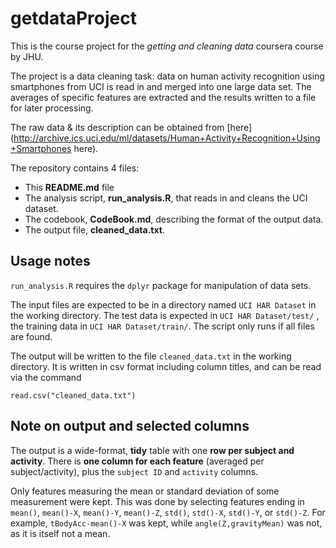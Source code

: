 # getdataProject

This is the course project for the *getting and cleaning data* coursera course by JHU.

The project is a data cleaning task: data on human activity recognition using smartphones from UCI is read in and merged into one large data set. The averages of specific features are extracted and the results written to a file for later processing.

The raw data & its description can be obtained from 
[here](http://archive.ics.uci.edu/ml/datasets/Human+Activity+Recognition+Using+Smartphones here).

The repository contains 4 files:

* This **README.md** file
* The analysis script, **run_analysis.R**, that reads in and cleans the UCI dataset.
* The codebook, **CodeBook.md**, describing the format of the output data.
* The output file, **cleaned_data.txt**.

## Usage notes

`run_analysis.R` requires the `dplyr` package for manipulation of data sets.

The input files are expected to be in a directory named `UCI HAR Dataset` in the working directory. The test data is expected in `UCI HAR Dataset/test/` , the training data in `UCI HAR Dataset/train/`. The script only runs if all files are found.

The output will be written to the file `cleaned_data.txt` in the working directory. It is written in csv format including column titles, and can be read via the command

```
read.csv("cleaned_data.txt")
```

## Note on output and selected columns

The output is a wide-format, **tidy** table with one **row per subject and activity**. There is **one column for each feature** (averaged per subject/activity), plus the `subject ID` and `activity` columns.

Only features measuring the mean or standard deviation of some measurement were kept. This was done by selecting features ending in `mean()`, `mean()-X`, `mean()-Y`, `mean()-Z`, `std()`, `std()-X`, `std()-Y`, or `std()-Z`. For example, `tBodyAcc-mean()-X` was kept, while `angle(Z,gravityMean)` was not, as it is itself not a mean.

